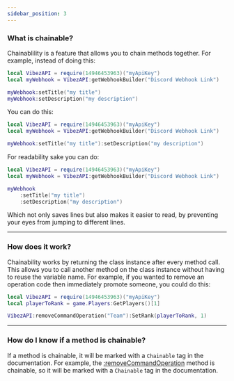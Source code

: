 ```yaml
---
sidebar_position: 3
---
```


### What is chainable?
Chainablility is a feature that allows you to chain methods together. For example, instead of doing this:

```lua
local VibezAPI = require(14946453963)("myApiKey")
local myWebhook = VibezAPI:getWebhookBuilder("Discord Webhook Link")

myWebhook:setTitle("my title")
myWebhook:setDescription("my description")
```

You can do this:

```lua
local VibezAPI = require(14946453963)("myApiKey")
local myWebhook = VibezAPI:getWebhookBuilder("Discord Webhook Link")

myWebhook:setTitle("my title"):setDescription("my description")
```

For readability sake you can do:

```lua
local VibezAPI = require(14946453963)("myApiKey")
local myWebhook = VibezAPI:getWebhookBuilder("Discord Webhook Link")

myWebhook
    :setTitle("my title")
    :setDescription("my description")
```

Which not only saves lines but also makes it easier to read, by preventing your eyes from jumping to different lines.

---

### How does it work?
Chainability works by returning the class instance after every method call. This allows you to call another method on the class instance without having to reuse the variable name. For example, if you wanted to remove an operation code then immediately promote someone, you could do this:

```lua
local VibezAPI = require(14946453963)("myApiKey")
local playerToRank = game.Players:GetPlayers()[1]

VibezAPI:removeCommandOperation("Team"):SetRank(playerToRank, 1)
```

---

### How do I know if a method is chainable?
If a method is chainable, it will be marked with a `Chainable` tag in the documentation. For example, the [:removeCommandOperation](/VibezAPI/api/VibezAPI#removeCommandOperation) method is chainable, so it will be marked with a `Chainable` tag in the documentation.